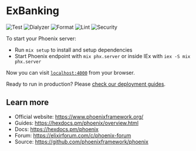 # ExBanking
![Test](https://github.com/adrianowsh/ex_banking/actions/workflows/tests.yml/badge.svg)
![Dialyzer](https://github.com/adrianowsh/ex_banking/actions/workflows/dialyzer.yml/badge.svg)
![Format](https://github.com/adrianowsh/ex_banking/actions/workflows/fornat.yml/badge.svg)
![Lint](https://github.com/adrianowsh/ex_banking/actions/workflows/lint.yml/badge.svg)
![Security](https://github.com/adrianowsh/ex_banking/actions/workflows/security.yml/badge.svg)

To start your Phoenix server:

  * Run `mix setup` to install and setup dependencies
  * Start Phoenix endpoint with `mix phx.server` or inside IEx with `iex -S mix phx.server`

Now you can visit [`localhost:4000`](http://localhost:4000) from your browser.

Ready to run in production? Please [check our deployment guides](https://hexdocs.pm/phoenix/deployment.html).

## Learn more

  * Official website: https://www.phoenixframework.org/
  * Guides: https://hexdocs.pm/phoenix/overview.html
  * Docs: https://hexdocs.pm/phoenix
  * Forum: https://elixirforum.com/c/phoenix-forum
  * Source: https://github.com/phoenixframework/phoenix
